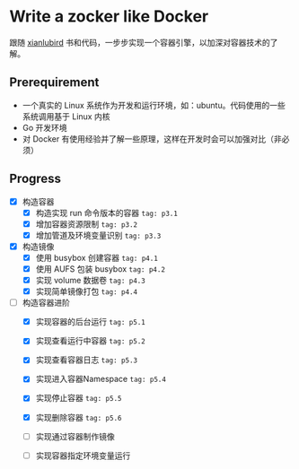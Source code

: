 # Write a zocker like Docker
跟随 [xianlubird](https://github.com/xianlubird/mydocker) 书和代码，一步步实现一个容器引擎，以加深对容器技术的了解。

## Prerequirement
- 一个真实的 Linux 系统作为开发和运行环境，如：ubuntu。代码使用的一些系统调用基于 Linux 内核
- Go 开发环境
- 对 Docker 有使用经验并了解一些原理，这样在开发时会可以加强对比（非必须）

## Progress
- [x] 构造容器
    - [x] 构造实现 run 命令版本的容器 `tag: p3.1`
    - [x] 增加容器资源限制 `tag: p3.2`
    - [x] 增加管道及环境变量识别 `tag: p3.3`
- [x] 构造镜像
    - [x] 使用 busybox 创建容器 `tag: p4.1`
    - [x] 使用 AUFS 包装 busybox `tag: p4.2`
    - [x] 实现 volume 数据卷 `tag: p4.3`
    - [x] 实现简单镜像打包 `tag: p4.4`
- [ ] 构造容器进阶
    - [x] 实现容器的后台运行 `tag: p5.1`
    - [x] 实现查看运行中容器 `tag: p5.2`
    - [x] 实现查看容器日志 `tag: p5.3`
    - [x] 实现进入容器Namespace `tag: p5.4`
    - [x] 实现停止容器 `tag: p5.5`
    - [x] 实现删除容器 `tag: p5.6`
    - [ ] 实现通过容器制作镜像
    - [ ] 实现容器指定环境变量运行 

